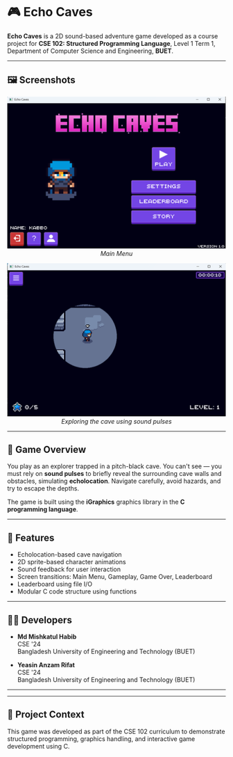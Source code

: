 # 🎮 Echo Caves

**Echo Caves** is a 2D sound-based adventure game developed as a course project for  **CSE 102: Structured Programming Language**, Level 1 Term 1,  Department of Computer Science and Engineering, **BUET**.

---

## 🖼️ Screenshots

<p align="center">
  <img src="assets/menu.png" alt="Main Menu" width="600"/>
  <br><em>Main Menu</em>
</p>

<p align="center">
  <img src="assets/cave.png" alt="Gameplay Screenshot" width="600"/>
  <br><em>Exploring the cave using sound pulses</em>
</p>

---

## 🧭 Game Overview

You play as an explorer trapped in a pitch-black cave. You can't see — you must rely on **sound pulses** to briefly reveal the surrounding cave walls and obstacles, simulating **echolocation**. Navigate carefully, avoid hazards, and try to escape the depths.

The game is built using the **iGraphics** graphics library in the **C programming language**.

---

## 🔧 Features

- Echolocation-based cave navigation
- 2D sprite-based character animations
- Sound feedback for user interaction
- Screen transitions: Main Menu, Gameplay, Game Over, Leaderboard
- Leaderboard using file I/O
- Modular C code structure using functions

---

## 👨‍💻 Developers

- **Md Mishkatul Habib**  
  CSE '24  
  Bangladesh University of Engineering and Technology (BUET)

- **Yeasin Anzam Rifat**  
  CSE '24  
  Bangladesh University of Engineering and Technology (BUET)

---
---

## 📁 Project Context

This game was developed as part of the CSE 102 curriculum to demonstrate structured programming, graphics handling, and interactive game development using C.

